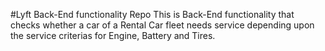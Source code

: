 #Lyft Back-End functionality Repo
This is Back-End functionality that checks whether a car of a Rental Car fleet needs service depending upon the service criterias for Engine, Battery and Tires.
